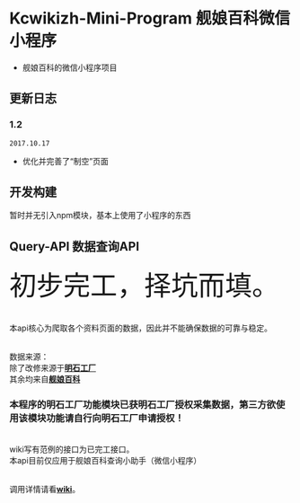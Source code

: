 # Kcwikizh-Mini-Program 舰娘百科微信小程序
-   舰娘百科的微信小程序项目

## 更新日志

### 1.2

`2017.10.17`

-   优化并完善了“制空”页面

## 开发构建
  暂时并无引入npm模块，基本上使用了小程序的东西

## Query-API 数据查询API
<font size="14px">初步完工，择坑而填。</font>
</br></br>
</br>本api核心为爬取各个资料页面的数据，因此并不能确保数据的可靠与稳定。

</br>数据来源：
</br>除了改修来源于<font color="#1E90FF"><b><a href="https://akashi-list.me">明石工厂</a></b></font>
</br>其余均来自<font color="#1E90FF"><b><a href="https://zh.kcwiki.org/wiki/%E8%88%B0%E5%A8%98%E7%99%BE%E7%A7%91">舰娘百科</a></b></font>
<h3>本程序的明石工厂功能模块已获明石工厂授权采集数据，第三方欲使用该模块功能请自行向明石工厂申请授权！</h3>

</br>wiki写有范例的接口为已完工接口。
</br>本api目前仅应用于舰娘百科查询小助手（微信小程序）

</br>调用详情请看<b><a href="https://github.com/kcwikizh/Query-API/wiki">wiki</a></b>。
